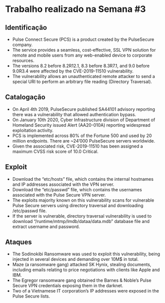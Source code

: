 # Trabalho realizado na Semana #3

## Identificação

- Pulse Connect Secure (PCS) is a product created by the PulseSecure company.
- The service provides a seamless, cost-effective, SSL VPN solution for remote and mobile users from any web-enabled device to corporate resources.
- The versions 8.2 before 8.2R12.1, 8.3 before 8.3R7.1, and 9.0 before 9.0R3.4 were affected by the CVE-2019-11510 vulnerability.
- The vulnerability allows an unauthenticated remote attacker to send a special URI to perform an arbitrary file reading (Directory Traversal).


## Catalogação

- On April 4th 2019, PulseSecure published SA44101 advisory reporting there was a vulnerability that allowed authentication bypass.
- On January 10th 2020, Cyber Infrastructure division of Department of Homeland Security issued Alert (AA20-010A) reporting widespread exploitation activity.
- PCS is implemented across 80% of the Fortune 500 and used by 20 million endpoints. There are ~24’000 PulseSecure servers worldwide.
- Given the associated risk, CVE-2019-11510 has been assigned a maximum CVSS risk score of 10.0 Critical.


## Exploit

- Download the “etc/hosts” file, which contains the internal hostnames and IP addresses associated with the VPN server.
- Download the “etc/passwd” file, which contains the usernames associated with the Pulse Secure VPN server.
- The exploits majority known on this vulnerability scans for vulnerable Pulse Secure servers using directory traversal and downloading /etc/passwd file.
- If the server is vulnerable, directory traversal vulnerability is used to download “/runtime/mtmp/lmdb/dataa/data.mdb” database file and extract username and password.

## Ataques

- The Sodinokibi Ransomware was used to exploit this vulnerability, being injected in several devices and demanding over 10M$ in total.
- Maze (a ransomware gang) attacked SK Hynix, stealing documents, including emails relating to price negotiations with clients like Apple and IBM.
- The Egregor ransomware gang obtained the Barnes & Noble’s Pulse Secure VPN credentials exposing them in the darknet.
- Two of a Vietnamese IT corporation’s IP addresses were exposed in the Pulse Secure lists.
